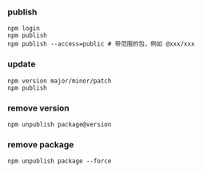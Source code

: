 ### publish
```
npm login
npm publish
npm publish --access=public # 带范围的包，例如 @xxx/xxx
```

### update
```
npm version major/minor/patch
npm publish
```

### remove version
```
npm unpublish package@version
```

### remove package
```
npm unpublish package --force
```
